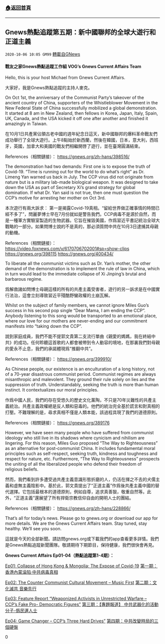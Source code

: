 ###  [:house:返回首頁](https://github.com/ourhimalayas/txt)
---

## Gnews熱點追蹤第五期：新中國聯邦的全球大遊行和正道主義
`2020-10-06 10:05 GM99` [轉載自GNews](https://gnews.org/zh-hant/406342/)

#### **戰友之家Gnews熱點追蹤工作組 VOG’s Gnews Current Affairs Team**



Hello, this is your host Michael from Gnews Current Affairs.

大家好，我是Gnews熱點追蹤的主持人麥克。

On Oct 1st, the anniversary of the Communist Party’s takeover of the ancient country of China, supporters of the Whistleblower Movement in the New Federal State of China successfully mobilized a global demonstration. It started at 8 am in New Zealand, then fellows in Korea, Japan, Italy, Spain, UK, Canada, and the USA kicked it off one after another and finished it amazingly in Taiwan.

在10月1日共產黨佔領古老中國的週年紀念日這天，新中國聯邦的爆料革命戰友們成功舉行了全球大遊行。上午8點始於新西蘭，然後在韓國，日本，意大利，西班牙，英國，加拿大和美國的戰友們相繼開啓了遊行，並在臺灣圓滿結束。

References（相關鏈接）：
https://gnews.org/zh-hans/398516/

The demonstration had two demands:
First one is to expose the truth of Covid-19. “Time is running out for the world to do what’s right” as Dr. Limeng Yan warned us back in July. The CCP virus did not originate from nature but is a military lab-made biological weapon. It was designed to take down the USA as part of Secretary Xi’s grand strategy for global domination. If what Dr. Yan said is not true, then one must question the CCP’s motive for arresting her mother on Oct 3rd.

本次遊行有兩大訴求：
第一是揭露Covid-19真相。“留給世界做正確事情的時間已經不多了”，閆麗夢博士早在7月份就如是警告我們。CCP病毒不是源於自然，而是一種軍方實驗室製造的生物武器。它旨在摧毀美國，作爲習近平書記統治全球大戰略的一部分。如果閆博士說的不是真的，那必須質問中共在10月3日逮捕其母親的動機。

References（相關鏈接）：
https://video.foxnews.com/v/6170706702001#sp=show-clips
https://gnews.org/398115
https://gnews.org/400434/

To liberate all the communist victims such as Dr. Yan’s mother, the other demand of the demonstration is to implement the rule of law in China, which in turn would lead to the immediate collapse of Xi Jinping’s brutal and barbarous regime.

爲解救諸如閆博士母親這樣的所有的共產主義受害者，遊行的另一訴求是在中國實行法治，這會立刻導致習近平殘酷野蠻政權的土崩瓦解。

Whilst on the subject of family members, we cannot ignore Miles Guo’s success in his second pop single “Dear Mama, I am ending the CCP”. Anybody listening to this song would be transported to an emotional place, where our love for our mothers are never-ending and our commitment manifests into “taking down the CCP”.

說到家庭成員，我們不能不提郭文貴第二支流行單曲《親愛的媽媽，我在終結中共》的成功。任何聆聽這首歌的人都會被帶到令人動容的境地，在那裏我們對母親的愛永不止息，我們的承諾體現爲“推翻中共”。

References（相關鏈接）：
https://gnews.org/399910/

As Chinese people, our existence is an enculturation of a long history, not of a 70-year disastrous communist period. Communist regimes are always misanthropic and malevolent. They ground their rule solely on lies and the suppression of truth. Understandably, seeking the truth is more than human instinct. It contextualizes our moral principles.

作爲中國人民，我們的存在受悠久的歷史文化薰陶，不只是70年災難性的共產主義統治。共產主義政權總是反人類和惡毒的。他們的統治完全基於謊言和對真相的打壓。不難理解的是，尋求真相不僅是人類本能，該過程具現了我們的道德原則。

References（相關鏈接）：
https://gnews.org/389176

However, we have seen many people who have suffered from communist ideology who still live in its shadows where cynicism and nihilism are lingering. For this reason, Miles Guo proposed “The Way to Righteousness” as an alternative for post-communist China. It includes fundamental moral principles such as self-respect, seeking truth, kindness and toughness and respect for nature, etc. Furthermore, “The Way to Righteousness” prospects the uniting of all the liberalized people who defend their freedom of religious beliefs.

然而，我們看到許多遭受過共產主義意識形態折磨的人，仍活在揮之不去的犬儒主義和虛無主義陰影中。基於此，郭文貴提出了“正道主義”作爲後共產主義中國的替代選擇。它包括最根本的道德原則，例如自尊，追求真善狠，敬重自然等。此外，“正道主義”還展望了所有捍衛宗教信仰自由的開明人士的團結。

References（相關鏈接）：
https://gnews.org/zh-hans/228866/

That’s all for today’s news. Please go to gnews.org or download our app for more details. We are the Gnews Current Affairs team. Stay tuned, stay healthy. We’ll see you soon.

這就是今天的全部新聞。請訪問gnews.org或下載我們的app查看更多詳情。我們是Gnews熱點追蹤新聞團隊。敬請期待下期節目，保持健康，我們很快會再見。

**Gnews Current Affairs Ep01-04（熱點追蹤第1-4期）：**

[Ep01: Collapse of Hong Kong & Mongolia; The Expose of Covid-19](https://gnews.org/367980/)
[第一期：香港內蒙淪陷·中共病毒真相](https://gnews.org/zh-hans/368280/)

[Ep02: The Counter Communist Cultural Movement – Music First](https://gnews.org/374121/)
[第二期：文化滅共 音樂先行](https://gnews.org/zh-hans/374077/)

[Ep03: Feature Report “Weaponized Activists in Unrestricted Warfare – CCP’s Fake Pro- Democratic Figures”](https://gnews.org/388498/)
[第三期：【專題報道】 中共武器化的活動分子-僞民運人士](https://gnews.org/zh-hans/388432/)

[Ep04: Game Changer – CCP’s Three Hard Drives”](https://gnews.org/393465/)
[第四期：中共改變時局的三個硬盤](https://gnews.org/zh-hans/393451/)

0
